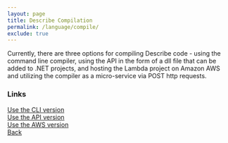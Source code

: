 ```yaml
---
layout: page
title: Describe Compilation
permalink: /language/compile/
exclude: true
---
```

Currently, there are three options for compiling Describe code - using the command line compiler, using the API in the form of a dll file that can be added to .NET projects, and hosting the Lambda project on Amazon AWS and utilizing the compiler as a micro-service via POST http requests.

### Links
[Use the CLI version](/language/compile/cli)<br>
[Use the API version](/language/compile/api)<br>
[Use the AWS version](/language/compile/aws)<br>
[Back](/language/)